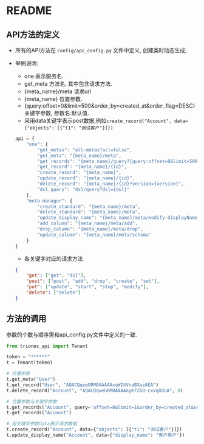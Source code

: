 # README

## API方法的定义

- 所有的API方法在 `config/api_config.py` 文件中定义, 创建类时动态生成;

- 举例说明:
    - one 表示服务名.
    - get_meta 方法名, 其中包含请求方法.
    - {meta_name}/meta 请求url
    - {meta_name} 位置参数.
    - {query:offset=0&limit=500&order_by=created_at&order_flag=DESC} 关键字参数, 参数名:默认值.
    - 采用data关键字表示post数据,例如`create_record("Account", data={"objects": [{"t1": "测试客户"}]})`

    ```javascript
    api = {
        "one": {
            "get_metas": "all-metas?acl=false",
            "get_meta": "{meta_name}/meta",
            "get_records": "{meta_name}/query?{query:offset=0&limit=500&order_by=created_at&order_flag=DESC}",
            "get_record": "{meta_name}/{id}",
            "create_record": "{meta_name}",
            "update_record": "{meta_name}/{id}",
            "delete_record": "{meta_name}/{id}?version={version}",
            "dsl_query": "dsl/query?dsl={dsl}"
        },
        "meta-manager": {
            "create_standard": "{meta_name}/meta",
            "delete_standard": "{meta_name}/meta",
            "update_display_name": "{meta_name}/meta/modify-displayName",
            "add_column": "{meta_name}/meta/add",
            "drop_column": "{meta_name}/meta/drop",
            "update_column": "{meta_name}/meta/schema"
        }
    }
    ```

    - 各关键字对应的请求方法

    ```json
    {
        "get": ["get", "dsl"],
        "post": ["post", "add", "drop", "create", "set"],
        "put": ["update", "start", "stop", "modify"],
        "delete": ["delete"]
    }
    ```

## 方法的调用

参数的个数与顺序需和api_config.py文件中定义的一致.

```python
from triones_api import Tenant

token = "******"
t = Tenant(token)

# 位置参数
t.get_meta("User")
t.get_record("User", "AQACQqweGRMBAAAAAxqWI4VnaBXazAEA")
t.delete_record("Account", "AQACQqweGRMBAAAAnyK7Z6Q-cxVqXQUA", 0)

# 位置参数与关键字参数
t.get_records("Account", query='offset=0&limit=1&order_by=created_at&order_flag=DESC')
t.get_records("Account")

# 用关键字参数data表示请求数据
t.create_record("Account", data={"objects": [{"t1": "测试客户"}]})
t.update_display_name("Account", data={"display_name": "客户客户"})
```